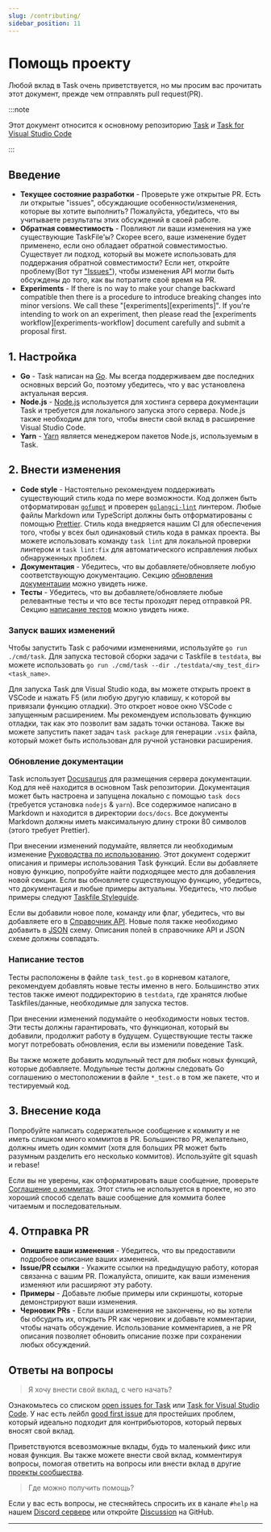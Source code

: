 ```yaml
---
slug: /contributing/
sidebar_position: 11
---
```


# Помощь проекту

Любой вклад в Task очень приветствуется, но мы просим вас прочитать этот документ, прежде чем отправлять pull request(PR).

:::note

Этот документ относится к основному репозиторию [Task][task] _и_ [ Task for Visual Studio Code][vscode-task]

:::

## Введение

- **Текущее состояние разработки** - Проверьте уже открытые PR. Есть ли открытые "issues", обсуждающие особенности/изменения, которые вы хотите выполнить? Пожалуйста, убедитесь, что вы учитываете результаты этих обсуждений в своей работе.
- **Обратная совместимость** - Повлияют ли ваши изменения на уже существующие TaskFile'ы? Скорее всего, ваше изменение будет применено, если оно обладает обратной совместимостью. Существует ли подход, который вы можете использовать для поддержания обратной совместимости? Если нет, откройте проблему(Вот тут ["Issues"](https://github.com/go-task/task/issues)), чтобы изменения API могли быть обсуждены до того, как вы потратите своё время на PR.
- **Experiments** - If there is no way to make your change backward compatible then there is a procedure to introduce breaking changes into minor versions. We call these "\[experiments\]\[experiments\]". If you're intending to work on an experiment, then please read the \[experiments workflow\]\[experiments-workflow\] document carefully and submit a proposal first.

## 1. Настройка

- **Go** - Task написан на [Go][go]. Мы всегда поддерживаем две последних основных версий Go, поэтому убедитесь, что у вас установлена актуальная версия.
- **Node.js** - [Node.js][nodejs] используется для хостинга сервера документации Task и требуется для локального запуска этого сервера. Node.js также необходим для того, чтобы внести свой вклад в расширение Visual Studio Code.
- **Yarn** - [Yarn][yarn] является менеджером пакетов Node.js, используемым в Task.

## 2. Внести изменения

- **Code style** - Настоятельно рекомендуем поддерживать существующий стиль кода по мере возможности. Код должен быть отформатирован [`gofumpt`][gofumpt] и проверен [`golangci-lint`][golangci-lint] линтером. Любые файлы Markdown или TypeScript должны быть отформатированы с помощью [Prettier][prettier]. Стиль кода внедряется нашим CI для обеспечения того, чтобы у всех был одинаковый стиль кода в рамках проекта. Вы можете использовать команду `task lint` для локальной проверки линтером и `task lint:fix` для автоматического исправления любых обнаруженных проблем.
- **Документация** - Убедитесь, что вы добавляете/обновляете любую соответствующую документацию. Секцию [обновления документации](#updating-documentation) можно увидеть ниже.
- **Тесты** - Убедитесь, что вы добавляете/обновляете любые релевантные тесты и что все тесты проходят перед отправкой PR. Секцию [написание тестов](#writing-tests) можно увидеть ниже.

### Запуск ваших изменений

Чтобы запустить Task с рабочими изменениями, используйте `go run ./cmd/task`. Для запуска тестовой сборки задачи с Taskfile в `testdata`, вы можете использовать `go run ./cmd/task --dir ./testdata/<my_test_dir> <task_name>`.

Для запуска Task для Visual Studio кода, вы можете открыть проект в VSCode и нажать F5 (или любую другую клавишу, к которой вы привязали функцию отладки). Это откроет новое окно VSCode с запущенным расширением. Мы рекомендуем использовать функцию отладки, так как это позволит вам задать точки останова. Также вы можете запустить пакет задач `task package` для генерации `.vsix` файла, который может быть использован для ручной установки расширения.

### Обновление документации

Task использует [Docusaurus][docusaurus] для размещения сервера документации. Код для неё находится в основном Task репозитории. Документация может быть настроена и запущена локально с помощью `task docs` (требуется установка `nodejs` & `yarn`). Все содержимое написано в Markdown и находится в директории `docs/docs`. Все документы Markdown должны иметь максимальную длину строки 80 символов (этого требует Prettier).

При внесении изменений подумайте, является ли необходимым изменение [Руководства по использованию](./usage.md). Этот документ содержит описания и примеры использования Task функций. Если вы добавляете новую функцию, попробуйте найти подходящее место для добавления новой секции. Если вы обновляете существующую функцию, убедитесь, что документация и любые примеры актуальны. Убедитесь, что любые примеры следуют [Taskfile Styleguide](./styleguide.md).

Если вы добавили новое поле, команду или флаг, убедитесь, что вы добавляете его в [Справочник API](./api_reference.md). Новые поля также необходимо добавить в [JSON][json-schema] схему. Описания полей в справочнике API и JSON схеме должны совпадать.

### Написание тестов

Тесты расположены в файле `task_test.go` в корневом каталоге, рекомендуем добавлять новые тесты именно в него. Большинство этих тестов также имеют поддиректорию в `testdata`, где хранятся любые Taskfiles/данные, необходимые для запуска тестов.

При внесении изменений подумайте о необходимости новых тестов. Эти тесты должны гарантировать, что функционал, который вы добавили, продолжит работу в будущем. Существующие тесты также могут потребовать обновления, если вы изменили поведение Task.

Вы также можете добавить модульный тест для любых новых функций, которые добавляете. Модульные тесты должны следовать Go соглашению о местоположении в файле `*_test.o` в том же пакете, что и тестируемый код.

## 3. Внесение кода

Попробуйте написать содержательное сообщение к коммиту и не иметь слишком много коммитов в PR. Большинство PR, желательно, должны иметь один коммит (хотя для больших PR может быть разумным разделить его несколько коммитов). Используйте git squash и rebase!

Если вы не уверены, как отформатировать ваше сообщение, проверьте [Соглашение о коммитах][conventional-commits]. Этот стиль не используется в проекте, но это хороший способ сделать ваше сообщение для коммита более читаемым и последовательным.

## 4. Отправка PR

- **Опишите ваши изменения** - Убедитесь, что вы предоставили подробное описание ваших изменений.
- **Issue/PR ссылки** - Укажите ссылки на предыдущую работу, которая связанна с вашим PR. Пожалуйста, опишите, как ваши изменения изменяют или расширяют эту работу.
- **Примеры** - Добавьте любые примеры или скриншоты, которые демонстрируют ваши изменения.
- **Черновик PRs** - Если ваши изменения не закончены, но вы хотели бы обсудить их, открыть PR как черновик и добавьте комментарии, чтобы начать обсуждение. Использование комментариев, а не PR описания позволяет обновить описание позже при сохранении любых обсуждений.

## Ответы на вопросы

> Я хочу внести свой вклад, с чего начать?

Ознакомьтесь со списком [open issues for Task][task-open-issues] или [Task for Visual Studio Code][vscode-task-open-issues]. У нас есть лейбл [good first issue][good-first-issue] для простейших проблем, который идеально подходит для контрибьюторов, который первых вносят свой вклад.

Приветствуются всевозможные вклады, будь то маленький фикс или новая функция. Вы также можете внести свой вклад, комментируя вопросы, помогая ответить на вопросы или внести вклад в другие [проекты сообщества](./community.md).

> Где можно получить помощь?

Если у вас есть вопросы, не стесняйтесь спросить их в канале `#help` на нашем [Discord сервере][discord-server] или откройте [Discussion][discussion] на GitHub.

---

<!-- prettier-ignore-start -->

<!-- prettier-ignore-end -->
[task]: https://github.com/go-task/task
[vscode-task]: https://github.com/go-task/vscode-task
[go]: https://go.dev
[gofumpt]: https://github.com/mvdan/gofumpt
[golangci-lint]: https://golangci-lint.run
[prettier]: https://prettier.io
[nodejs]: https://nodejs.org/en/
[yarn]: https://yarnpkg.com/
[docusaurus]: https://docusaurus.io
[json-schema]: https://github.com/go-task/task/blob/main/docs/static/schema.json
[task-open-issues]: https://github.com/go-task/task/issues
[vscode-task-open-issues]: https://github.com/go-task/vscode-task/issues
[good-first-issue]: https://github.com/go-task/task/issues?q=is%3Aissue+is%3Aopen+label%3A%22good+first+issue%22
[discord-server]: https://discord.gg/6TY36E39UK
[discussion]: https://github.com/go-task/task/discussions
[conventional-commits]: https://www.conventionalcommits.org
